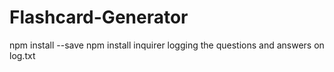 # Flashcard-Generator

npm install <pkg> --save
npm install inquirer 
logging the questions and answers on log.txt

